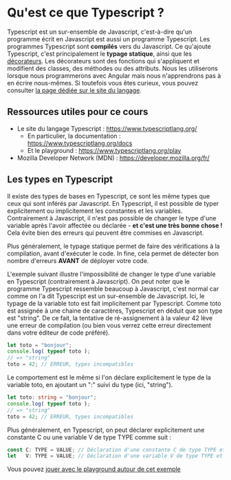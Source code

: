 # Qu'est ce que Typescript ?

Typescript est un sur-ensemble de Javascript, c'est-à-dire qu'un programme écrit en Javascript est aussi un programme Typescript. Les programmes Typescript sont **compilés** vers du Javascript. Ce qu'ajoute Typescript, c'est principalement le **typage statique**, ainsi que les [décorateurs](https://www.typescriptlang.org/docs/handbook/decorators.html). Les décorateurs sont des fonctions qui s'appliquent et modifient des classes, des méthodes ou des attributs. Nous les utiliserons lorsque nous programmerons avec Angular mais nous n'apprendrons pas à en écrire nous-mêmes. Si toutefois vous êtes curieux, vous pouvez consulter [la page dédiée sur le site du langage](https://www.typescriptlang.org/docs/handbook/decorators.html).

## Ressources utiles pour ce cours

* Le site du langage Typescript : https://www.typescriptlang.org/
  * En particulier, la documentation : https://www.typescriptlang.org/docs
  * Et le playground : https://www.typescriptlang.org/play
* Mozilla Developer Network (MDN) : https://developer.mozilla.org/fr/

## Les types en Typescript

Il existe des types de bases en Typescript, ce sont les même types que ceux qui sont inférés par Javascript. En Typescript, il est possible de typer explicitement ou implicitement les constantes et les variables. Contrairement à Javascript, il n'est pas possible de changer le type d'une variable après l'avoir affectée ou déclarée - **et c'est une très bonne chose !** Cela évite bien des erreurs qui peuvent être commises en Javascript.

Plus généralement, le typage statique permet de faire des vérifications à la compilation, avant d'exécuter le code. In fine, cela permet de détecter bon nombre d'erreurs **AVANT** de déployer votre code.

L'exemple suivant illustre l'impossibilité de changer le type d'une variable en Typescript (contrairement à Javascript). On peut noter que le programme Typescript ressemble beaucoup à Javascript, c'est normal car comme on l'a dit Typescript est un sur-ensemble de Javascript. Ici, le typage de la variable toto est fait implicitement par Typescript. Comme toto est assignée à une chaine de caractères, Typescript en déduit que son type est "string". De ce fait, la tentative de ré-assignement à la valeur 42 lève une erreur de compilation (ou bien vous verrez cette erreur directement dans votre éditeur de code préféré).

```typescript
let toto = "bonjour";
console.log( typeof toto );
// => "string"
toto = 42; // ERREUR, types incompatibles
```

Le comportement est le même si l'on déclare explicitement le type de la variable toto, en ajoutant un ":" suivi du type (ici, "string").

```typescript
let toto: string = "bonjour";
console.log( typeof toto );
// => "string"
toto = 42; // ERREUR, types incompatibles
```

Plus généralement, en Typescript, on peut déclarer explicitement une constante C ou une variable V de type TYPE comme suit :

```typescript
const C: TYPE = VALUE; // Déclaration d'une constante C de type TYPE et de valeur VALUE
let   V: TYPE = VALUE; // Déclaration d'une variable V de type TYPE et de valeur VALUE
```

Vous pouvez [jouer avec le playground autour de cet exemple](https://www.typescriptlang.org/play?#code/DYUwLgBGD2MFwQM5gE4EsB2BzCBeCARAEbQYBW0ArigQNwBQAxqYtKAHTDRYAUUAngAcQ0AGZRY0CAEoGAejl4AfIWTpsBejBh4IAFgBMtCAogBRAEoWzAVQsAaAcMQRMzALaCAhmDRFQiEA)
